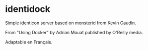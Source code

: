 identidock
==========

Simple identicon server based on monsterid from Kevin Gaudin.

From "Using Docker" by Adrian Mouat published by O'Reilly media.

Adaptable en Français.
